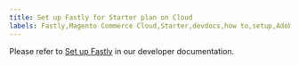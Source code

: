 ```yaml
---
title: Set up Fastly for Starter plan on Cloud
labels: Fastly,Magento Commerce Cloud,Starter,devdocs,how to,setup,Adobe Commerce,cloud infrastructure
---
```


Please refer to [Set up Fastly](https://devdocs.magento.com/guides/v2.3/cloud/cdn/configure-fastly.html) in our developer documentation.
